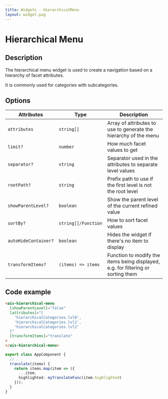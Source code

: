 ```yaml
---
title: Widgets - HierarchicalMenu
layout: widget.pug
---
```


# Hierarchical Menu

## Description

The hierarchical menu widget is used to create a navigation based on a hierarchy of facet attributes.

It is commonly used for categories with subcategories.

## Options

| Attributes           | Type                | Description
| -                    | -                   | -
| `attributes`         | `string[]`          | Array of attributes to use to generate the hierarchy of the menu
| `limit?`             | `number`            | How much facet values to get
| `separator?`         | `string`            | Separator used in the attributes to separate level values
| `rootPath?`          | `string`            | Prefix path to use if the first level is not the root level
| `showParentLevel?`   | `boolean`           | Show the parent level of the current refined value
| `sortBy?`            | `string[]/Function` | How to sort facet values
| `autoHideContainer?` | `boolean`           | Hides the widget if there's no item to display
| `transformItems?` | `(items) => items` | Function to modify the items being displayed, e.g. for filtering or sorting them

## Code example

```html
<ais-hierarchical-menu
  [showParentLevel]="false"
  [attributes]="[
    'hierarchicalCategories.lvl0',
    'hierarchicalCategories.lvl1',
    'hierarchicalCategories.lvl2'
  ]"
  [transformItems]="translate"
>
</ais-hierarchical-menu>
```
```ts
export class AppComponent {
  // ...
  translate(items) {
    return items.map(item => ({
      ...item,
      highlighted: myTranslateFunc(item.highlighted)
    }));
  }
}
```
